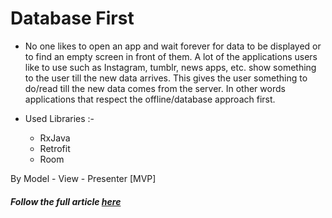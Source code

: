 # Database First 

- No one likes to open an app and wait forever for data to be displayed or to find an empty screen in front of them. A lot of the applications users like to use such as Instagram, tumblr, news apps, etc. show something to the user till the new data arrives. This gives the user something to do/read till the new data comes from the server. In other words applications that respect the offline/database approach first.

-  Used Libraries :- 
	- RxJava
	- Retrofit
	- Room 

 By Model - View - Presenter [MVP]
  
##### Follow the full article [here](https://medium.com/@eslam.hussein/dominate-remote-local-data-with-rx-retrofit-room-mvp-f2b13a0ac27b) 
